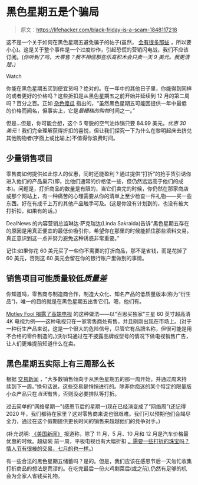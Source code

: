 # 黑色星期五是个骗局

> 原文：<https://lifehacker.com/black-friday-is-a-scam-1848117218>

这不是一个关于如何在黑色星期五避免骗子的帖子(虽然， [会有很多那些](https://www.cnbc.com/2021/11/23/avoid-these-3-holiday-scams-on-black-friday-and-cyber-monday.html) ，所以要小心)。这是关于整个事件是一个过度炒作，引起恐慌的营销闪电战，我们不应该订阅。(*你听到了吗，大零售？我不相信那些乐高积木会只卖一天 9 美元。我更清楚。)*

Watch

你能在黑色星期五买到便宜货吗？绝对的。在一年中的其他日子里，你能得到同样的或者更好的价格吗？这些折扣是从黑色星期五之前开始并延续到 12 月的第二周吗？百分之百。正如 [杂色傻瓜](https://www.fool.com/retirement/2016/11/13/is-black-friday-a-scam.aspx) 指出的，“虽然黑色星期五可能因提供一年中最低的价格而闻名，但事实上，它是*最糟糕的购物*时间之一。”

但是...但是，你可能会想，这个 5 夸脱的空气油炸锅只要 84.99 美元。*优惠 30 美元*！我们完全理解获得折扣的喜悦，但让我们探究一下为什么在黎明起床去挤兑其他购物者(字面上或比喻上)不值得你浪费时间。

## 少量销售项目

零售商如何提供如此惊人的优惠，同时还能盈利？通过提供“打折”的抢手货引诱你进入他们的产品巢穴(即，比他们通常的价格低一些，但仍然远远高于他们的成本)。问题是，打折商品的数量是有限的，当它们卖完的时候，你仍然在那家商店或那个网站上，有一种痛苦的心理需要从你的清单上至少检查一件礼物——买一些东西。好在有成千上万的其他产品触手可及。(这是你没有计划到的，也没有被大打折扣，如果有的话。)

DealNews 的内容营销总监琳达·萨克瑞达(Linda Sakraida)告诉“黑色星期五存在的原因是用真正便宜的最低价吸引你，希望你在那里的时候能抓住那些填料交易。真正意识到这一点并努力避免这种诱惑非常重要。”

记住:如果你花 60 美元买了一些你不需要的打折商品，那不是省钱，而是花掉了 60 美元，否则这 60 美元会留在你的银行账户里做别的事情。

## 销售项目可能质量较低*质量差*

你知道吗，零售商与制造商合作，制造大众化、知名产品的低质量版本(称为“衍生品”)，唯一的目的就是在黑色星期五出售它们。嗯，他们有。

[Motley Fool 揭露了高端电视](https://www.fool.com/investing/general/2015/11/26/dont-buy-a-tv-on-black-friday.aspx) 的这种做法——以“百思买独家”三星 60 英寸超高清 4K 电视为例——这种电视只在一家零售商处有售，并且刚刚出现在市场上。(对于一种衍生产品来说，这是一个很大的危险信号，尽管它有品牌名称，但很可能是用不合格的零件制造的。)沃尔玛通过在不披露品牌或型号的情况下做电视销售广告，让人们更难提前知道什么在卖。

## 黑色星期五实际上有三周那么长

根据 [交易新闻](https://www.dealnews.com/features/black-friday/ways-youre-doing-black-friday-wrong/) ，“大多数销售倾向于从黑色星期五的那一周开始，并通过周末持续到下一周。”换句话说，这些交易是悄悄进行的。除非你痴迷的某个特定的限量版小众产品只在*当天*有售，否则没必要排队等打折。

过去简单的“网络星期一”(感恩节后的星期一)现在已经演变成了“网络周”(还记得 2020 年，我们都待在家里？这对零售商来说也很艰难。我们可以预期他们会竭尽全力，通过在这个假期提供更长时间的销售来超越他们的竞争对手。)

(补充说明: [《美国新闻》](https://cars.usnews.com/cars-trucks/best-times-to-buy-a-car) 报道称，除了 11 月，5 月、10 月和 12 月是汽车价格最优惠的时候。超级碗 前一周，平板电视也有大幅折扣 [。需要一些打折的珠宝吗？情人节有很棒的交易，七月的也一样。)](https://www.bobvila.com/articles/best-time-to-buy-a-tv/)

有一些合法的黑色星期五储蓄吗？是的。但是，我们应该在感恩节后一天匆忙收集打折商品的想法是荒谬的。在吃完最后一份火鸡剩菜后(或之前),仍然有足够的机会为全家人省钱买礼物。
